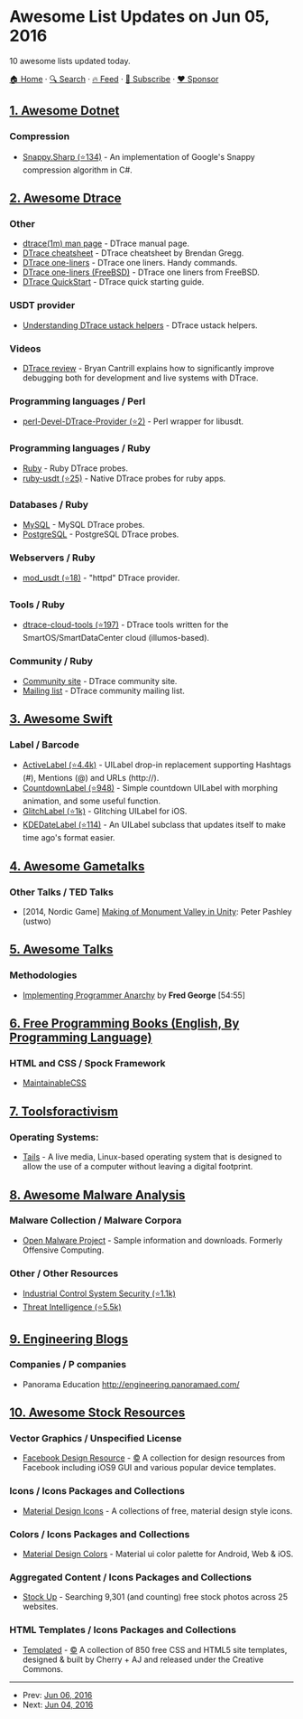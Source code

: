 # Awesome List Updates on Jun 05, 2016

10 awesome lists updated today.

[🏠 Home](/README.md) · [🔍 Search](https://www.trackawesomelist.com/search/) · [🔥 Feed](https://www.trackawesomelist.com/rss.xml) · [📮 Subscribe](https://trackawesomelist.us17.list-manage.com/subscribe?u=d2f0117aa829c83a63ec63c2f&id=36a103854c) · [❤️  Sponsor](https://github.com/sponsors/theowenyoung)



## [1. Awesome Dotnet](/content/quozd/awesome-dotnet/README.md)

### Compression

*   [Snappy.Sharp (⭐134)](https://github.com/jeffesp/Snappy.Sharp) - An implementation of Google's Snappy compression algorithm in C#.

## [2. Awesome Dtrace](/content/xen0l/awesome-dtrace/README.md)

### Other

*   [dtrace(1m) man page](https://illumos.org/man/1m/dtrace) - DTrace manual page.
*   [DTrace cheatsheet](http://www.brendangregg.com/DTrace/DTrace-cheatsheet.pdf) - DTrace cheatsheet by Brendan Gregg.
*   [DTrace one-liners](http://www.brendangregg.com/DTrace/dtrace_oneliners.txt) - DTrace one liners. Handy commands.
*   [DTrace one-liners (FreeBSD)](https://wiki.freebsd.org/DTrace/One-Liners) - DTrace one liners from FreeBSD.
*   [DTrace QuickStart](http://www.tablespace.net/quicksheet/dtrace-quickstart.html) - DTrace quick starting guide.

### USDT provider

*   [Understanding DTrace ustack helpers](http://dtrace.org/blogs/dap/2013/11/20/understanding-dtrace-ustack-helpers/) - DTrace ustack helpers.

### Videos

*   [DTrace review](https://www.youtube.com/watch?v=TgmA48fILq8) - Bryan Cantrill explains how to significantly improve debugging both for development and live systems with DTrace.

### Programming languages / Perl

*   [perl-Devel-DTrace-Provider (⭐2)](https://github.com/chrisa/perl-Devel-DTrace-Provider) - Perl wrapper for libusdt.

### Programming languages / Ruby

*   [Ruby](http://ruby-doc.org/core-2.3.1/doc/dtrace_probes_rdoc.html) - Ruby DTrace probes.
*   [ruby-usdt (⭐25)](https://github.com/kevinykchan/ruby-usdt) - Native DTrace probes for ruby apps.

### Databases / Ruby

*   [MySQL](https://dev.mysql.com/doc/refman/5.7/en/dba-dtrace-mysqld-ref.html) - MySQL DTrace probes.
*   [PostgreSQL](https://www.postgresql.org/docs/current/static/dynamic-trace.html) - PostgreSQL DTrace probes.

### Webservers / Ruby

*   [mod\_usdt (⭐18)](https://github.com/davepacheco/mod_usdt) - "httpd" DTrace provider.

### Tools / Ruby

*   [dtrace-cloud-tools (⭐197)](https://github.com/brendangregg/dtrace-cloud-tools) - DTrace tools written for the SmartOS/SmartDataCenter cloud (illumos-based).

### Community / Ruby

*   [Community site](http://dtrace.org) - DTrace community site.
*   [Mailing list](http://dtrace.org/blogs/mailing-list/) - DTrace community mailing list.

## [3. Awesome Swift](/content/matteocrippa/awesome-swift/README.md)

### Label / Barcode

*   [ActiveLabel (⭐4.4k)](https://github.com/optonaut/ActiveLabel.swift) - UILabel drop-in replacement supporting Hashtags (#), Mentions (@) and URLs (http\://).
*   [CountdownLabel (⭐948)](https://github.com/suzuki-0000/CountdownLabel) - Simple countdown UILabel with morphing animation, and some useful function.
*   [GlitchLabel (⭐1k)](https://github.com/kciter/GlitchLabel) - Glitching UILabel for iOS.
*   [KDEDateLabel (⭐114)](https://github.com/delannoyk/KDEDateLabel) - An UILabel subclass that updates itself to make time ago's format easier.

## [4. Awesome Gametalks](/content/hzoo/awesome-gametalks/README.md)

### Other Talks / TED Talks

*   \[2014, Nordic Game] [Making of Monument Valley in Unity](https://www.youtube.com/watch?v=mCCC9hQm6MM): Peter Pashley (ustwo)

## [5. Awesome Talks](/content/JanVanRyswyck/awesome-talks/README.md)

### Methodologies

*   [Implementing Programmer Anarchy](https://vimeo.com/79866978) by **Fred George** \[54:55]

## [6. Free Programming Books (English, By Programming Language)](/content/EbookFoundation/free-programming-books/README.md)

### HTML and CSS / Spock Framework

*   [MaintainableCSS](http://maintainablecss.com)

## [7. Toolsforactivism](/content/drewrwilson/toolsforactivism/README.md)

### Operating Systems:

*   [Tails](https://tails.boum.org/) - A live media, Linux-based operating system that is designed to allow the use of a computer without leaving a digital footprint.

## [8. Awesome Malware Analysis](/content/rshipp/awesome-malware-analysis/README.md)

### Malware Collection / Malware Corpora

*   [Open Malware Project](http://openmalware.org/) - Sample information and
    downloads. Formerly Offensive Computing.

### Other / Other Resources

*   [Industrial Control System Security (⭐1.1k)](https://github.com/hslatman/awesome-industrial-control-system-security)
*   [Threat Intelligence (⭐5.5k)](https://github.com/hslatman/awesome-threat-intelligence)

## [9. Engineering Blogs](/content/kilimchoi/engineering-blogs/README.md)

### Companies / P companies

*   Panorama Education <http://engineering.panoramaed.com/>

## [10. Awesome Stock Resources](/content/neutraltone/awesome-stock-resources/README.md)

### Vector Graphics / Unspecified License

*   [Facebook Design Resource](http://facebook.design/) - [:copyright:](http://facebook.design/disclaimer.html) A collection for design resources from Facebook including iOS9 GUI and various popular device templates.

### Icons / Icons Packages and Collections

*   [Material Design Icons](https://www.materialui.co/icons) - A collections of free, material design style icons.

### Colors / Icons Packages and Collections

*   [Material Design Colors](https://www.materialui.co/colors) - Material ui color palette for Android, Web & iOS.

### Aggregated Content / Icons Packages and Collections

*   [Stock Up](https://www.sitebuilderreport.com/stock-up) - Searching 9,301 (and counting) free stock photos across 25 websites.

### HTML Templates / Icons Packages and Collections

*   [Templated](https://templated.co/) - [:copyright:](https://templated.co/license) A collection of 850 free CSS and HTML5 site templates, designed & built by Cherry + AJ and released under the Creative Commons.

---

- Prev: [Jun 06, 2016](/content/2016/06/06/README.md)
- Next: [Jun 04, 2016](/content/2016/06/04/README.md)